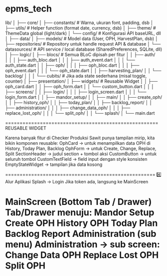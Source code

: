 # epms_tech

lib/
│
├── core/
│   ├── constants/        # Warna, ukuran font, padding, dsb
│   ├── utils/            # Helper function (format date, currency, dsb)
│   ├── theme/            # ThemeData global (light/dark)
│   └── config/           # Konfigurasi API baseURL, dll
│
├── data/
│   ├── models/           # Model data (User, OPH, HarvestPlan, dsb)
│   ├── repositories/     # Repository untuk handle request API & database
│   └── datasources/      # API service / local database (SharedPreferences, SQLite, dll)
│
├── logic/
│   ├── blocs/            # Semua BLoC dipisah per fitur
│   │   ├── auth/         
│   │   │   ├── auth_bloc.dart
│   │   │   ├── auth_event.dart
│   │   │   └── auth_state.dart
│   │   ├── oph/
│   │   │   ├── oph_bloc.dart
│   │   │   ├── oph_event.dart
│   │   │   └── oph_state.dart
│   │   ├── harvesting_plan/
│   │   └── backlog/
│   │
│   └── cubits/           # Jika ada state sederhana (misal toggle, counter)
│
├── presentation/
│   ├── widgets/          # Reusable Widget
│   │   ├── oph_card.dart
│   │   ├── oph_form.dart
│   │   └── custom_button.dart
│   │
│   ├── screens/
│   │   ├── login/
│   │   │   ├── login_screen.dart
│   │   │   └── login_form.dart
│   │   ├── mandor_setup/
│   │   ├── main/
│   │   ├── create_oph/
│   │   ├── history_oph/
│   │   ├── today_plan/
│   │   ├── backlog_report/
│   │   ├── administration/
│   │   │   ├── change_data_oph/
│   │   │   ├── replace_lost_oph/
│   │   │   └── split_oph/
│   │   └── splash/
│
└── main.dart

=====================================================
REUSABLE WIDGET

Karena banyak fitur di Checker Produksi Sawit punya tampilan mirip, kita bikin komponen reusable:
    OphCard → untuk menampilkan data OPH di History, Today Plan, Backlog
    OphForm → untuk Create, Change, Replace, Split
    SectionHeader → judul section + tombol aksi
    CustomButton → untuk seluruh tombol
    CustomTextField → field input dengan style konsisten
    EmptyStateWidget → tampilan jika data kosong

====================================================
4️⃣ Alur Aplikasi
Splash → Login
    Jika token ada, langsung ke MainScreen

MainScreen (Bottom Tab / Drawer)
    Tab/Drawer menuju:
        Mandor Setup
        Create OPH
        History OPH
        Today Plan
        Backlog Report
        Administration (sub menu)
    Administration → sub screen:
        Change Data OPH
        Replace Lost OPH
        Split OPH
===================================================
